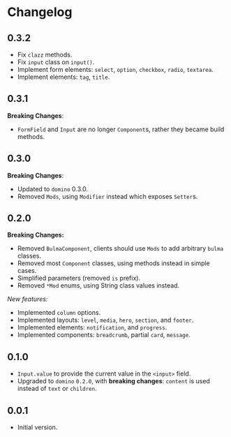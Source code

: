 # Changelog

## 0.3.2

- Fix `clazz` methods.
- Fix `input` class on `input()`.
- Implement form elements: `select`, `option`, `checkbox`, `radio`, `textarea`.
- Implement elements: `tag`, `title`.

## 0.3.1

**Breaking Changes**:

- `FormField` and `Input` are no longer `Component`s, rather they became build methods.

## 0.3.0

**Breaking Changes**:

- Updated to `domino` 0.3.0.
- Removed `Mods`, using `Modifier` instead which exposes `Setter`s.

## 0.2.0

**Breaking Changes:**

- Removed `BulmaComponent`, clients should use `Mods` to add arbitrary `bulma` classes.
- Removed most `Component` classes, using methods instead in simple cases.
- Simplified parameters (removed `is` prefix).
- Removed `*Mod` enums, using String class values instead.

*New features:*

- Implemented `column` options.
- Implemented layouts: `level`, `media`, `hero`, `section`, and `footer`.
- Implemented elements: `notification`, and `progress`.
- Implemented components: `breadcrumb`, partial `card`, `message`.

## 0.1.0

- `Input.value` to provide the current value in the `<input>` field.
- Upgraded to `domino` `0.2.0`, with **breaking changes**: `content` is used instead of `text` or `children`.

## 0.0.1

- Initial version.
